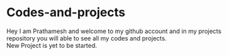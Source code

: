 # Codes-and-projects
Hey I am Prathamesh and welcome to my github account and in my projects repository you will able to see all my codes and projects.
<br>
New Project is yet to be started.